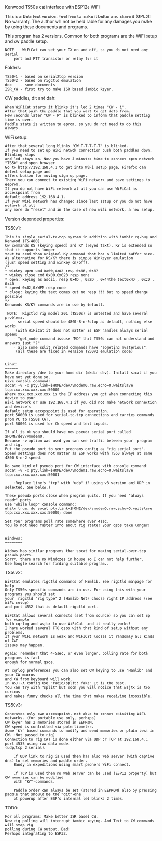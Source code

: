 Kenwood TS50s cat interface with ESP12e WiFi

This is a Beta test version. Feel free to make it better and share it (GPL3)!
No warranty.
The author will not be held liable for any damages you make by using these documents and programs.

This program has 2 versions. Common for both programs are the WiFi setup and cw paddle setup.

	NOTE: 	WiFiCat can set your TX on and off, so you do not need any serial 
		port and PTT transistor or relay for it


Folders:

	TS50v1 - based on serial2tcp version
	TS50v2 - based on rigctld emulation
	doc    - some documents
	ISR_CW - first try to make ISR based iambic keyer.


CW paddles, dit and dah:
	
	When WiFiCat starts it blinks it's led 2 times "CW - i".
	After that push the paddle that you want to get dots from. 
	Few seconds later "CW - R" is blinked to inform that paddle setting time is over. 
	Paddle state is written to eprom, so you do not need to do this always.
        
WiFi setup:

	After that several long blinks "CW T-T-T-T-T" is blinked.
	If you need to set up WiFi netwok connection push both paddles down. Blinking stops 
	and led stays on. Now you have 3 minutes time to connect open network "TS50" and open browser 
	Go to http://192.168.4.1 to get into WiFi setup page. Firefox can detect setup page and
	offers button for moving sign up page.
	There you can connect to existing WiFi network and save settings to eeprom. 
	If you do not have WiFi network at all you can use WiFiCat as accesspoint from 
	default address 192.168.4.1.
	If your WiFi network has changed since last setup or you do not have network at all 
	any more do "reset" and in the case of new wifi network, a new setup.


Version depended properties:

TS50v1:

	This is simple serial-to-tcp system in addition with iambic cq-bug and Kenwood (TS-480)
	Cw commands KS (keying speed) and KY (keyed text). KY is extended so that it supports longer 
	text to send than original Ky command that has a limited buffer size.
	As alternative for KS/KY there is simple Winkeyer emulation 
	(just speed setting and winkey on/off).
	/*
	* winkey open cmd 0x00,0x02 resp 0x5E, 0x57
	* winkey close cmd 0x00,0x023 resp none
	* open: keying as ascii, resp 0x4D , 0x2D , 0x44the text0x4D , 0x2D , 0x40
	* speed 0x02,0xWPM resp none
	* close: keying the text comes out no resp !!! but no speed change possible
	*/
	Kenwoods KS/KY commands are in use by default.

	 NOTE:  Rigctld rig model 201 (TS50s) is untested and have several problems.
		- serial speed should be 4800-8-n-2stop as default, nothing else works 
		 (with WiFiCat it does not matter as ESP handles always serial speed)
		- "get_mode command issuse "MD" that TS50s can not understand and answers just "?"
		- also some split related commands have "someting mysterious".
		 (all these are fixed in version TS50v2 emulation code)


	Linux:
	======
	Make directory /dev to your home dir (mkdir dev). Install socat if you have not yet done so.
	Give console command: 
	socat -v -x pty,link=$HOME/dev/vmodem0,raw,echo=0,waitslave tcp:xxx.xxx.xxx.xxx:50000
	Where xxx.xxx.xxx.xxx is the IP address you got when connecting this device to your 
	WiFi network or use 192.168.4.1 if you did not make network connection and device's 
	default setup accesspoint is used for operation.
	port 50000 is used for serial-to-tcp connections and carries commands prom PC to TS50s CAT.
	port 50001 is used for CW speed and text inputs.
	
	If all is ok you should have now pseudo serial port called $HOME/dev/vmodem0. 
	Because -v option was used you can see traffic between your  program and rig. 
	Put the pseudo port to your programs config as "rig serial port". 
	Speed settings does not matter as ESP works with TS50 always at same 4800-8-n-2 speed.
	
	Do same kind of pseudo port for CW interface with console command: 
	socat -v -x pty,link=$HOME/dev/vmodem1,raw,echo=0,waitslave tcp:xxx.xxx.xxx.xxx:50001

        (Replace line's "tcp" with "udp" if using v3 version and UDP in selected. See below.)
	
	These pseudo ports close when program quits. If you need "always ready" ports 
	use "while loop" console command:
	while true; do socat pty,link=$HOME/dev/vmodem0,raw,echo=0,waitslave tcp:xxx.xxx.xxx.xxx:50000; done
	
	Set your programs poll rate somewhere over 4sec. 
	You do not need faster info about rig state! your qsos take longer!


	Windows:
	========
	
	Widows has similar programs than socat for making serial-over-tcp pseudo ports.
	Sorry, there are no Windozes in house so I can not help further.
	Use Google search for finding suitable program..


TS50v2:

	WiFICat emulates rigctld commands of Hamlib. See rigctld manpage for help. 
	Only TS50s specific commands are in use. For using this with your programs you should set
	your  rigctld "rig type" 2 (Hamlib Net) choose right IP address (see WiFi setup) 
	and port 4532 that is default rigctld port.
	
	WiFICat allows several connects (set from source) so you can set up for example
	both cqrlog and wsjtx to use WiFiCat  and it really works!
	I have worked several FT8 qsos with that kind of setup without any problems.
	If your WiFi network is weak and WiFICat looses it randomly all kinds of CAT 
	issues may happen.
	
	Again: remember that 4-5sec, or even longer, polling rate for both programs is fast 
	enough for normal qsos.
	
	At cqrlog preferences you can also set CW keying to use "Hamlib" and your CW macros
	and CW from keyboard will work.
	In WSJT-X config use "radio/split: fake" It is the best. 
	You can try with "split" but soon you will notice that wsjtx is too curious 
	and makes funny checks all the time that makes receiving impossible.


TS50v3:

	Generates only own accesspoint, not able to connct exisiting WiFi networks. (for portable use only, perhaps)
	CW keyer has 2 memories stored in EEPROM.
	CW speed is controlled via potentiometer.
	Some "KY" based commands to modify and send memories or plain text in CW. (Not passed to rig)
	Connection to rig CAT is done either via UDP or TCP at 192.168.4.1 port 4535 using raw data mode.
	(udp/tcp 2 serial).

        If UDP link to rig is used then has also Web server (with captive dns) to set memories and paddle order.
        Handy in expeditions using smart phone's WiFi connect.

        If TCP is used then no Web server can be used (ESP12 property) but CW memories can be modified
        with "KY"-commands.

        Paddle order can always be set (stored in EEPROM) also by pressing paddle that should be the "dit"-one
        at powerup after ESP's internal led blinks 2 times.

TODO:

	For all programs: Make better ISR based CW.
	Now rig polling will interrupt iambic keying. And Text to CW commands will stop rig 
	polling during CW output. Bad!
	Perhaps integrating to ESP32.




